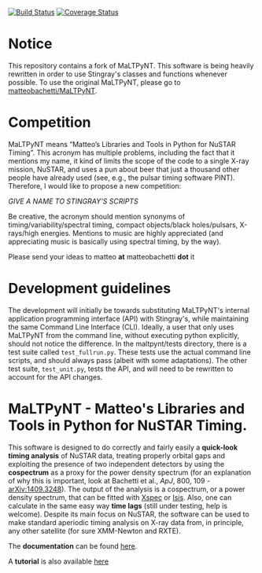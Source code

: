 [![Build Status](https://travis-ci.org/StingraySoftware/HENDRICS.svg?branch=master)](https://travis-ci.org/StingraySoftware/HENDRICS)
[![Coverage Status](https://coveralls.io/repos/github/StingraySoftware/HENDRICS/badge.svg?branch=master&cache-control=no-cache)](https://coveralls.io/github/StingraySoftware/HENDRICS?branch=master)

# Notice
This repository contains a fork of MaLTPyNT. This software is being heavily rewritten in order to use Stingray's classes and functions whenever possible. To use the original MaLTPyNT, please go to [matteobachetti/MaLTPyNT](https://github.com/matteobachetti/MaLTPyNT).

# Competition

MaLTPyNT means “Matteo’s Libraries and Tools in Python for NuSTAR Timing”. This acronym has multiple problems, including the fact that it mentions my name, it kind of limits the scope of the code to a single X-ray mission, NuSTAR, and uses a pun about beer that just a thousand other people have already used (see, e.g., the pulsar timing software PINT).
Therefore, I would like to propose a new competition:

*GIVE A NAME TO STINGRAY’S SCRIPTS*

Be creative, the acronym should mention synonyms of timing/variability/spectral timing, compact objects/black holes/pulsars, X-rays/high energies. Mentions to music are highly appreciated (and appreciating music is basically using spectral timing, by the way).

Please send your ideas to matteo __at__ matteobachetti __dot__ it

# Development guidelines

The development will initially be towards substituting MaLTPyNT's internal application programming interface (API) with Stingray's, while maintaining the same Command Line Interface (CLI). Ideally, a user that only uses MaLTPyNT from the command line, without executing python explicitly, should not notice the difference.
In the maltpynt/tests directory, there is a test suite called `test_fullrun.py`. These tests use the actual command line scripts, and should always pass (albeit with some adaptations). The other test suite, `test_unit.py`, tests the API, and will need to be rewritten to account for the API changes.

# MaLTPyNT - Matteo's Libraries and Tools in Python for NuSTAR Timing.

This software is designed to do correctly and fairly easily a **quick-look timing analysis** of NuSTAR data, treating properly orbital gaps and exploiting the presence of two independent detectors by using the **cospectrum** as a proxy for the power density spectrum (for an explanation of why this is important, look at Bachetti et al., _ApJ_, 800, 109 -[arXiv:1409.3248](http://arxiv.org/abs/1409.3248)). The output of the analysis is a cospectrum, or a power density spectrum, that can be fitted with [Xspec](http://heasarc.gsfc.nasa.gov/xanadu/xspec/) or [Isis](http://space.mit.edu/home/mnowak/isis_vs_xspec/mod.html). Also, one can calculate in the same easy way **time lags** (still under testing, help is welcome).
Despite its main focus on NuSTAR, the software can be used to make standard aperiodic timing analysis on X-ray data from, in principle, any other satellite (for sure XMM-Newton and RXTE).

The **documentation** can be found [here](http://maltpynt.readthedocs.org).

A **tutorial** is also available [here](http://maltpynt.readthedocs.org/en/stable/tutorial.html)
